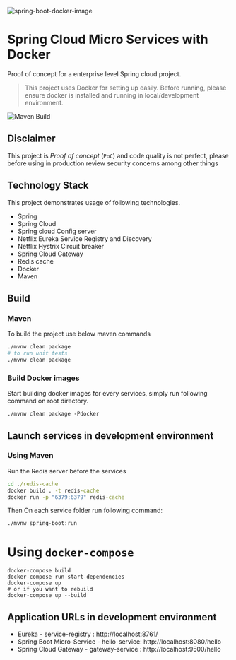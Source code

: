 ![spring-boot-docker-image](https://user-images.githubusercontent.com/2969035/77563922-4f230180-6e98-11ea-8ca8-515cd7abc79d.png)

# Spring Cloud Micro Services with Docker

Proof of concept for a enterprise level Spring cloud project.

> This project uses Docker for setting up easily. 
> Before running, please ensure docker is installed and running in local/development environment.

![Maven Build](https://github.com/rdangi/spring-cloud-micro-services/workflows/Maven%20Build/badge.svg)

## Disclaimer

This project is *Proof of concept* (`PoC`) and code quality is not perfect, please before using in production review security concerns among other things

## Technology Stack
This project demonstrates usage of following technologies. 

* Spring
* Spring Cloud
* Spring cloud Config server 
* Netflix Eureka Service Registry and Discovery
* Netflix Hystrix Circuit breaker
* Spring Cloud Gateway
* Redis cache
* Docker
* Maven

## Build

### Maven

To build the project use below maven commands

```sh
./mvnw clean package
# to run unit tests
./mvnw clean package
```

### Build Docker images

Start building docker images for every services, simply run following command on root directory.

```shell
./mvnw clean package -Pdocker
```

## Launch services in development environment

### Using Maven

Run the Redis server before the services
```cmd
cd ./redis-cache
docker build . -t redis-cache
docker run -p "6379:6379" redis-cache
```
Then On each service folder run following command:

```sh
./mvnw spring-boot:run
```

# Using `docker-compose`

```shell
docker-compose build
docker-compose run start-dependencies
docker-compose up
# or if you want to rebuild
docker-compose up --build
```

## Application URLs in development environment

* Eureka - service-registry : http://localhost:8761/
* Spring Boot Micro-Service - hello-service: http://localhost:8080/hello
* Spring Cloud Gateway - gateway-service : http://localhost:9500/hello
